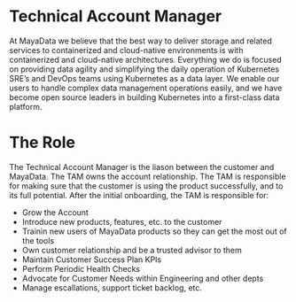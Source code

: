 Technical Account Manager
=========================

At MayaData we believe that the best way to deliver storage and
related services to containerized and cloud-native environments is
with containerized and cloud-native architectures. Everything we do is
focused on providing data agility and simplifying the daily operation
of Kubernetes SRE’s and DevOps teams using Kubernetes as a data
layer. We enable our users to handle complex data management
operations easily, and we have become open source leaders in building
Kubernetes into a first-class data platform.

The Role
========

The Technical Account Manager is the liason between the customer and
MayaData. The TAM owns the account relationship. The TAM is
responsible for making sure that the customer is using the product
successfully, and to its full potential. After the initial
onboarding, the TAM is responsible for:

* Grow the Account
* Introduce new products, features, etc. to the customer
* Trainin new users of MayaData products so they can get the most out
  of the tools
* Own customer relationship and be a trusted advisor to them
* Maintain Customer Success Plan KPIs
* Perform Periodic Health Checks
* Advocate for Customer Needs within Engineering and other depts
* Manage escallations, support ticket backlog, etc.
